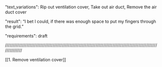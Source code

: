 "text_variations":
Rip out ventilation cover, Take out air duct, Remove the air duct cover

"result":
“I bet I could, if there was enough space to put my fingers through the grid.”

"requirements": draft

//////////////////////////////////////////////////////////////////////////////////////////////////////////////

[[1. Remove ventilation cover]]


